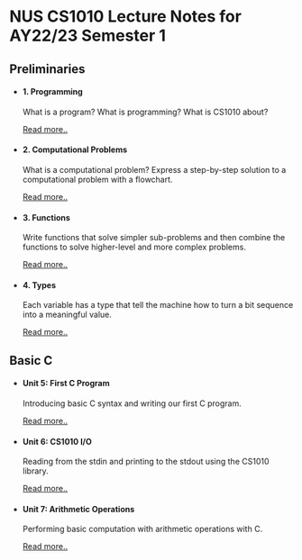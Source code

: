 # NUS CS1010 Lecture Notes for AY22/23 Semester 1

## Preliminaries

<div class="grid cards" markdown>

-   #### __1. Programming__

    What is a program?  What is programming?  What is CS1010 about?

    [Read more..](01-program.md)

- #### __2. Computational Problems__
    
    What is a computational problem?  Express a step-by-step solution to a computational problem with a flowchart. 

    [Read more..](02-algo.md)

- #### __3. Functions__

    Write functions that solve simpler sub-problems and then combine the functions to solve higher-level and more complex problems.

    [Read more..](03-func.md)

- #### __4. Types__

    Each variable has a type that tell the machine how to turn a bit sequence into a meaningful value.

    [Read more..](04-type.md)


</div>

## Basic C
<div class="grid cards" markdown>

- #### __Unit 5__: First C Program

    Introducing basic C syntax and writing our first C program.

    [Read more..](05-first-c.md)

- #### __Unit 6__: CS1010 I/O

    Reading from the stdin and printing to the stdout using the CS1010 library.

    [Read more..](06-cs1010-io.md)

- #### __Unit 7__: Arithmetic Operations

    Performing basic computation with arithmetic operations with C.

    [Read more..](07-arithmetic-ops.md)

</div>